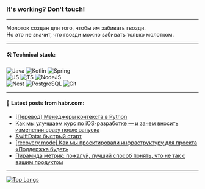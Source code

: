 ### It's working? Don't touch!

---
Молоток создан для того, чтобы им забивать гвозди. <br>
Но это не значит, что гвозди можно забивать только молотком.

---

#### 🛠️ Technical stack:

![Java](https://img.shields.io/badge/Java-informational?logo=Oracle&style=flat&logoColor=white&color=FF4500)
![Kotlin](https://img.shields.io/badge/Kotlin-informational?logo=Kotlin&style=flat&logoColor=white&color=774D97)
![Spring](https://img.shields.io/badge/SpringBoot-informational?logo=SpringBoot&style=flat&logoColor=white&color=6DB33F) <br>
![JS](https://img.shields.io/badge/JS-informational?logo=javaScript&style=flat&logoColor=black&color=F7Df1E)
![TS](https://img.shields.io/badge/TypeScript-informational?logo=typeScript&style=flat&logoColor=black&color=0667A8)
![NodeJS](https://img.shields.io/badge/NodeJS-informational?logo=node.js&style=flat&logoColor=white&color=70A760) <br>
![Nest](https://img.shields.io/badge/NestJS-informational?logo=NestJS&style=flat&logoColor=white&color=E0234E)
![PostgreSQL](https://img.shields.io/badge/PostgreSQL-informational?logo=PostgreSQL&style=flat&logoColor=white&color=DAA520)
![Git](https://img.shields.io/badge/Git-informational?logo=git&style=flat&logoColor=white&color=778899)

___

#### 💬 Latest posts from habr.com:

<!-- BLOG-POST-LIST:START -->
- [[Перевод] Менеджеры контекста в Python](https://habr.com/ru/companies/piter/articles/753558/?utm_source=habrahabr&utm_medium=rss&utm_campaign=753558)
- [Как мы улучшаем курс по iOS-разработке — и зачем вносить изменения сразу после запуска](https://habr.com/ru/companies/yandex_praktikum/articles/753550/?utm_source=habrahabr&utm_medium=rss&utm_campaign=753550)
- [SwiftData: быстрый старт](https://habr.com/ru/articles/753552/?utm_source=habrahabr&utm_medium=rss&utm_campaign=753552)
- [[recovery mode] Как мы проектировали инфраструктуру для проекта «Поддержка будет»](https://habr.com/ru/companies/tinkoff/articles/753538/?utm_source=habrahabr&utm_medium=rss&utm_campaign=753538)
- [Пирамида метрик: пожалуй, лучший способ понять, что не так с вашим продуктом](https://habr.com/ru/companies/agima/articles/753314/?utm_source=habrahabr&utm_medium=rss&utm_campaign=753314)
<!-- BLOG-POST-LIST:END -->

---
[![Top Langs](https://github-readme-stats-git-master-advtsetting-gmailcom.vercel.app/api/top-langs/?username=zloylis&langs_count=10&hide_title=false&title_color=e6edf3&size_weight=0.5&count_weight=0.5&layout=compact&hide_border=true&theme=dracula)](https://github.com/zloylis)

<!-- ![GitHub stats](https://github-readme-stats-git-master-advtsetting-gmailcom.vercel.app/api?username=zloylis&show_icons=true&hide_border=true&theme=dracula&hide_title=true&include_all_commits=true&count_private=true&hide=contribs&hide_rank=true) -->
